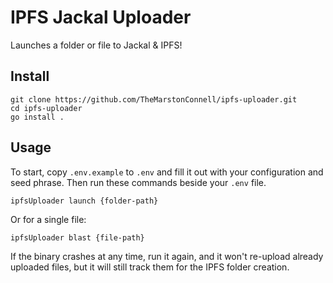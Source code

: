 # IPFS Jackal Uploader

Launches a folder or file to Jackal & IPFS!

## Install
```shell
git clone https://github.com/TheMarstonConnell/ipfs-uploader.git
cd ipfs-uploader
go install .
```

## Usage
To start, copy `.env.example` to `.env` and fill it out with your configuration and seed phrase. Then run these commands beside your `.env` file.

```shell
ipfsUploader launch {folder-path}
```

Or for a single file:
```shell
ipfsUploader blast {file-path}
```

If the binary crashes at any time, run it again, and it won't re-upload already uploaded files, but it will still track them for the IPFS folder creation. 